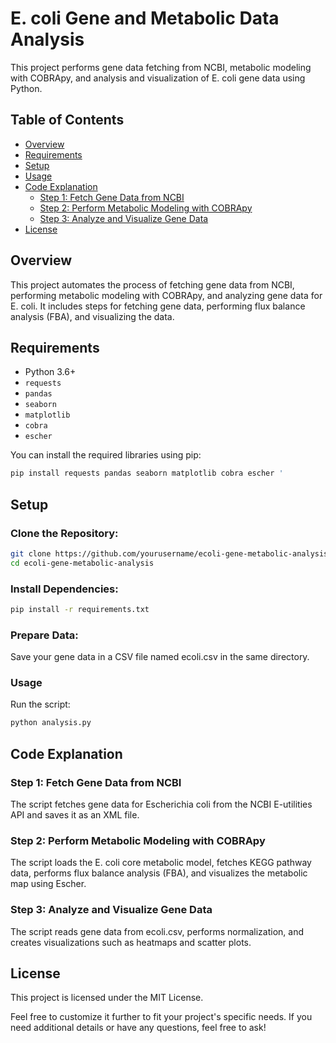 # E. coli Gene and Metabolic Data Analysis

This project performs gene data fetching from NCBI, metabolic modeling with COBRApy, and analysis and visualization of E. coli gene data using Python.

## Table of Contents

- [Overview](#overview)
- [Requirements](#requirements)
- [Setup](#setup)
- [Usage](#usage)
- [Code Explanation](#code-explanation)
  - [Step 1: Fetch Gene Data from NCBI](#step-1-fetch-gene-data-from-ncbi)
  - [Step 2: Perform Metabolic Modeling with COBRApy](#step-2-perform-metabolic-modeling-with-cobrapy)
  - [Step 3: Analyze and Visualize Gene Data](#step-3-analyze-and-visualize-gene-data)
- [License](#license)

## Overview

This project automates the process of fetching gene data from NCBI, performing metabolic modeling with COBRApy, and analyzing gene data for E. coli. It includes steps for fetching gene data, performing flux balance analysis (FBA), and visualizing the data.

## Requirements

- Python 3.6+
- `requests`
- `pandas`
- `seaborn`
- `matplotlib`
- `cobra`
- `escher`

You can install the required libraries using pip:
```bash
pip install requests pandas seaborn matplotlib cobra escher '
```

## Setup
### Clone the Repository:

```bash
git clone https://github.com/yourusername/ecoli-gene-metabolic-analysis.git
cd ecoli-gene-metabolic-analysis
```
### Install Dependencies:

``` bash
pip install -r requirements.txt
```

### Prepare Data:

Save your gene data in a CSV file named ecoli.csv in the same directory.

### Usage
Run the script:

```bash
python analysis.py
```

## Code Explanation
### Step 1: Fetch Gene Data from NCBI
The script fetches gene data for Escherichia coli from the NCBI E-utilities API and saves it as an XML file.

### Step 2: Perform Metabolic Modeling with COBRApy
The script loads the E. coli core metabolic model, fetches KEGG pathway data, performs flux balance analysis (FBA), and visualizes the metabolic map using Escher.

### Step 3: Analyze and Visualize Gene Data
The script reads gene data from ecoli.csv, performs normalization, and creates visualizations such as heatmaps and scatter plots.

## License
This project is licensed under the MIT License.


Feel free to customize it further to fit your project's specific needs. If you need additional details or have any questions, feel free to ask!

